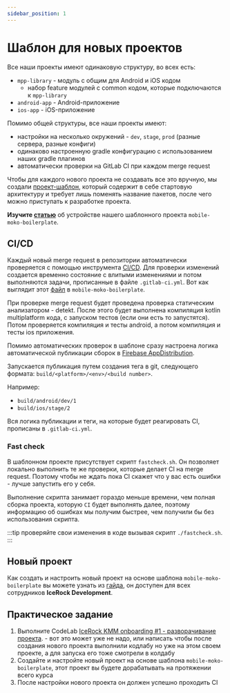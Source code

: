 ```yaml
---
sidebar_position: 1
---
```


# Шаблон для новых проектов

Все наши проекты имеют одинаковую структуру, во всех есть:
- `mpp-library` - модуль с общим для Android и iOS кодом
    - набор feature модулей с common кодом, которые подключаются к `mpp-library`
- `android-app` - Android-приложение 
- `ios-app` - iOS-приложение

Помимо общей структуры, все наши проекты имеют:
- настройки на несколько окружений - `dev`, `stage`, `prod` (разные сервера, разные конфиги)
- одинаково настроенную gradle конфигурацию с использованием наших gradle плагинов
- автоматически проверки на GitLab CI при каждом merge request

Чтобы для каждого нового проекта не создавать все это вручную, мы создали [проект-шаблон](https://gitlab.icerockdev.com/scl/boilerplate/mobile-moko-boilerplate), который содержит в себе стартовую архитектуру и требует лишь поменять название пакетов, после чего можно приступать к разработке проекта.  

**Изучите [статью](https://kmm.icerock.dev/onboarding/project-inside)** об устройстве нашего шаблонного проекта `mobile-moko-boilerplate`.

## CI/CD
Каждый новый merge request в репозитории автоматически проверяется с помощью инструмента [CI/CD](https://docs.gitlab.com/ee/ci/). Для проверки изменений создается временно состояние с влитыми изменениями и потом выполняются задачи, прописанные в файле `.gitlab-ci.yml`.
Вот как выглядит этот [файл](https://gitlab.icerockdev.com/scl/boilerplate/mobile-moko-boilerplate/-/blob/master/.gitlab-ci.yml) в `mobile-moko-boilerplate`.

При проверке merge request будет проведена проверка статическим анализатором - detekt. После этого будет выполнена компиляция kotlin multiplatform кода, с запуском тестов (если они есть то запустятся).
Потом проверяется компиляция и тесты android, а потом компиляция и тесты ios приложения.

Помимо автоматических проверок в шаблоне сразу настроена логика автоматической публикации сборок в [Firebase AppDistribution](https://firebase.google.com/docs/app-distribution).

Запускается публикация путем создания тега в git, следующего формата: `build/<platform>/<env>/<build number>`.

Например:
- `build/android/dev/1`
- `build/ios/stage/2`

Вся логика публикации и теги, на которые будет реагировать CI, прописаны в `.gitlab-ci.yml`.

### Fast check

В шаблонном проекте присутствует скрипт `fastcheck.sh`.  Он позволяет локально выполнить те же проверки, которые делает CI на merge request. Поэтому чтобы не ждать пока CI скажет что у вас есть ошибки - лучше запустить его у себя.

Выполнение скрипта занимает гораздо меньше времени, чем полная сборка проекта, которую `CI` будет выполнять далее, поэтому информацию об ошибках мы получим быстрее, чем получили бы без использования скрипта.

:::tip
проверяйте свои изменения в коде вызывая скрипт `./fastcheck.sh`.
:::

## Новый проект
Как создать и настроить новый проект на основе шаблона `mobile-moko-boilerplate` вы можете узнать из [гайда](https://confluence.icerockdev.com/pages/viewpage.action?pageId=69437109), он доступен для всех сотрудников **IceRock Development**.

## Практическое задание

1. Выполните CodeLab [IceRock KMM onboarding #1 - разворачивание проекта](https://codelabs.kmp.icerock.dev/codelabs/kmm-icerock-onboarding-1-ru/index.html). - вот это может уже не надо, или написать чтобы после создания нового проекта выполнили кодлабу но уже на этом своем проекте, а для запуска его тоже смотрели в колдабу
2. Создайте и настройте новый проект на основе шаблона `mobile-moko-boilerplate`, этот проект вы будете дорабатывать на протяжении всего курса
3. После настройки нового проекта он должен успешно проходить CI
